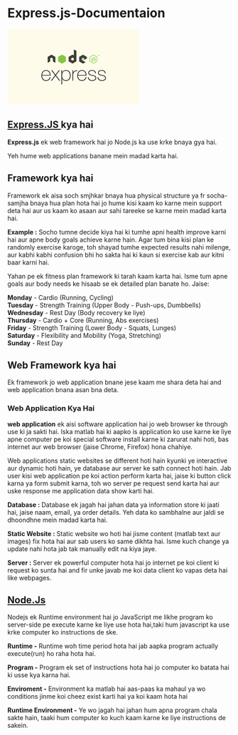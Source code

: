 # Express.js-Documentaion
<img src="./images/express-node.png"/>

## <a href="https://expressjs.com/">Express.JS </a> kya hai

**Express.js** ek web framework hai jo Node.js ka use krke bnaya gya hai. 

Yeh hume web applications banane mein madad karta hai.

## Framework kya hai

Framework ek aisa soch smjhkar bnaya hua physical structure ya fr socha-samjha bnaya hua plan hota hai jo hume kisi kaam ko karne mein support deta hai aur us kaam ko asaan aur sahi tareeke se karne mein madad karta hai.

**Example :** 
Socho tumne decide kiya hai ki tumhe apni health improve karni hai aur apne body goals achieve karne hain. Agar tum bina kisi plan ke randomly exercise karoge, toh shayad tumhe expected results nahi milenge, aur kabhi kabhi confusion bhi ho sakta hai ki kaun si exercise kab aur kitni baar karni hai.

Yahan pe ek fitness plan framework ki tarah kaam karta hai. Isme tum apne goals aur body needs ke hisaab se ek detailed plan banate ho. Jaise:

**Monday** - Cardio (Running, Cycling)  
**Tuesday** - Strength Training (Upper Body - Push-ups, Dumbbells)  
**Wednesday** - Rest Day (Body recovery ke liye)  
**Thursday** - Cardio + Core (Running, Abs exercises)  
**Friday** - Strength Training (Lower Body - Squats, Lunges)  
**Saturday** - Flexibility and Mobility (Yoga, Stretching)  
**Sunday** - Rest Day

## Web Framework kya hai

Ek framework jo web application bnane jese kaam me shara deta hai and web application bnana asan bna deta.

### **Web Application Kya Hai** 

**web application** ek aisi software application hai jo web browser ke through use ki ja sakti hai. Iska matlab hai ki aapko is application ko use karne ke liye apne computer pe koi special software install karne ki zarurat nahi hoti, bas internet aur web browser (jaise Chrome, Firefox) hona chahiye.

Web applications static websites se different hoti hain kyunki ye interactive aur dynamic hoti hain, ye database aur server ke sath connect hoti hain. Jab user kisi web application pe koi action perform karta hai, jaise ki button click karna ya form submit karna, toh wo server pe request send karta hai aur uske response me application data show karti hai.

**Database :**
Database ek jagah hai jahan data ya information store ki jaati hai, jaise naam, email, ya order details. Yeh data ko sambhalne aur jaldi se dhoondhne mein madad karta hai.

**Static Website :**
Static website wo hoti hai jisme content (matlab text aur images) fix hota hai aur sab users ko same dikhta hai. Isme kuch change ya update nahi hota jab tak manually edit na kiya jaye.

**Server :**
Server ek powerful computer hota hai jo internet pe koi client ki request ko sunta hai and fir unke javab me koi data client ko vapas deta hai like webpages.
##  <a href="https://nodejs.org/en">Node.Js</a>

Nodejs ek Runtime environment hai jo JavaScript me likhe program ko server-side pe execute karne ke liye use hota hai,taki hum javascript ka use krke computer ko instructions de ske.

**Runtime -** Runtime woh time period hota hai jab aapka program actually execute(run) ho raha hota hai.

**Program -** Program ek set of instructions hota hai jo computer ko batata hai ki usse kya karna hai.

**Enviroment -** Environment ka matlab hai aas-paas ka mahaul ya wo conditions jinme koi cheez exist karti hai ya koi kaam hota hai

**Runtime Environment -** Ye wo jagah hai jahan hum apna program chala sakte hain, taaki hum computer ko kuch kaam karne ke liye instructions de sakein.














